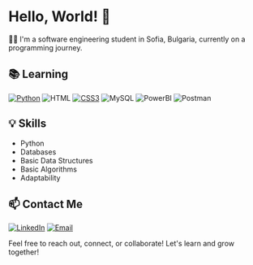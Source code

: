 # Hello, World! 👋

👨‍💼 I'm a software engineering student in Sofia, Bulgaria, currently on a programming journey. 

## 📚 Learning

[![Python](https://img.shields.io/badge/Python-FFD43B?style=for-the-badge&logo=python&logoColor=blue)](https://www.python.org/) ![HTML](https://img.shields.io/badge/HTML5-E34F26?style=for-the-badge&logo=html5&logoColor=white) [![CSS3](https://img.shields.io/badge/CSS3-1572B6?style=for-the-badge&logo=css3&logoColor=white)](https://developer.mozilla.org/en-US/docs/Web/CSS) ![MySQL](https://img.shields.io/badge/MySQL-005C84?style=for-the-badge&logo=mysql&logoColor=white) ![PowerBI](https://img.shields.io/badge/PowerBI-F2C811?style=for-the-badge&logo=Power%20BI&logoColor=white) ![Postman](https://img.shields.io/badge/Postman-FF6C37?style=for-the-badge&logo=Postman&logoColor=white)

## 💡 Skills

- Python
- Databases
- Basic Data Structures
- Basic Algorithms
- Adaptability

## 📫 Contact Me

[![LinkedIn](https://img.shields.io/badge/LinkedIn-0077B5?style=for-the-badge&logo=linkedin&logoColor=white)](https://www.linkedin.com/in/david-mitov) [![Email](https://img.shields.io/badge/Gmail-D14836?style=for-the-badge&logo=gmail&logoColor=white)](mailto:deivid.mitov@gmail.com)

Feel free to reach out, connect, or collaborate! Let's learn and grow together!

